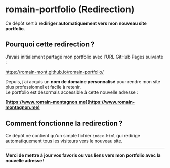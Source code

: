 

# romain-portfolio (Redirection)

Ce dépôt sert à **rediriger automatiquement vers mon nouveau site portfolio**.

## Pourquoi cette redirection ?

J’avais initialement partagé mon portfolio avec l’URL GitHub Pages suivante :

https://romain-mont.github.io/romain-portfolio/


Depuis, j’ai acquis un **nom de domaine personnalisé** pour rendre mon site plus professionnel et facile à retenir.  
Le portfolio est désormais accessible à cette nouvelle adresse :

 **[https://www.romain-montagnon.me](https://www.romain-montagnon.me)**

## Comment fonctionne la redirection ?

Ce dépôt ne contient qu’un simple fichier `index.html` qui redirige automatiquement tous les visiteurs vers le nouveau site.

---

**Merci de mettre à jour vos favoris ou vos liens vers mon portfolio avec la nouvelle adresse !**
